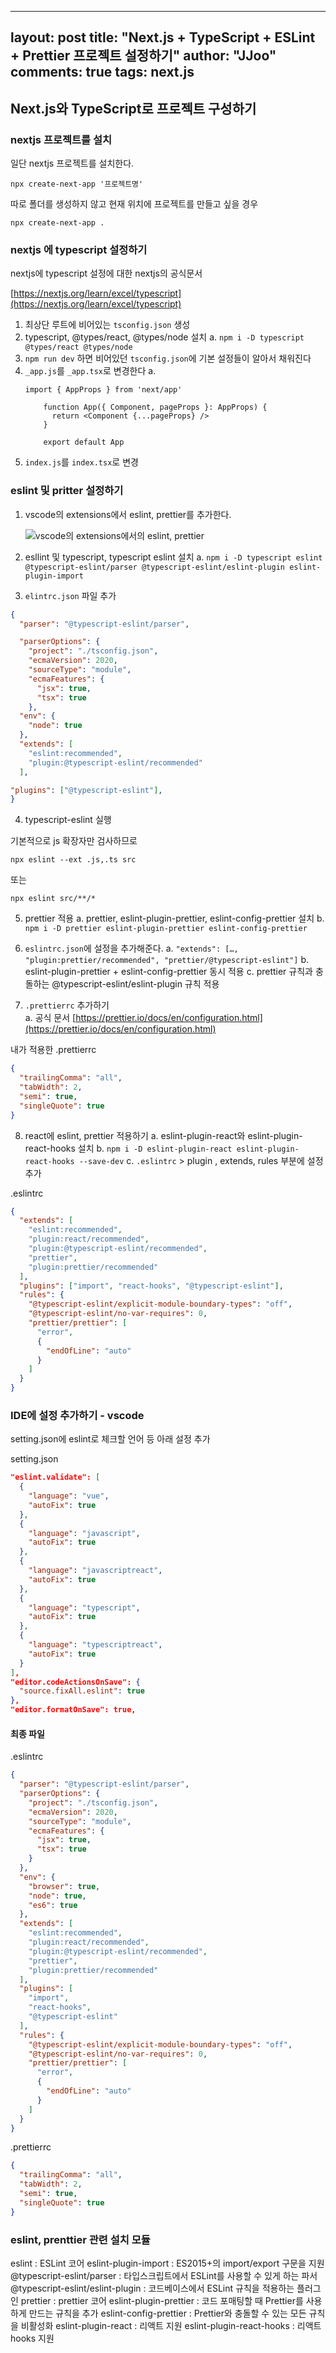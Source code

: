 
---
layout: post
title:  "Next.js + TypeScript + ESLint + Prettier 프로젝트 설정하기"
author: "JJoo"
comments: true
tags: next.js
---



## Next.js와 TypeScript로 프로젝트 구성하기 


### nextjs 프로젝트를 설치

일단 nextjs 프로젝트를 설치한다. 

```
npx create-next-app '프로젝트명'
```


따로 폴더를 생성하지 않고 현재 위치에 프로젝트를 만들고 싶을 경우 

```
npx create-next-app .
```



### nextjs 에 typescript 설정하기 

nextjs에 typescript 설정에 대한 nextjs의 공식문서 

[https://nextjs.org/learn/excel/typescript](https://nextjs.org/learn/excel/typescript)


1. 최상단 루트에 비어있는 ```tsconfig.json``` 생성 
2. typescript, @types/react, @types/node 설치
		a. ```npm i -D typescript @types/react @types/node```
3. ```npm run dev``` 하면 비어있던 ```tsconfig.json```에 기본 설정들이 알아서 채워진다
4. ```_app.js```를 ```_app.tsx```로 변경한다 
		a. 
    ```react
    import { AppProps } from 'next/app'
    
		function App({ Component, pageProps }: AppProps) {
		  return <Component {...pageProps} />
		}
    
		export default App
    ```
5. ```index.js```를 ```index.tsx```로 변경 


### eslint 및 pritter 설정하기 

1. vscode의 extensions에서 eslint, prettier를 추가한다. 

    ![vscode의 extensions에서의 eslint, prettier](/images/img_eslint+prettier.png)



2. esllint 및 typescript, typescript eslint 설치
		a. ```npm i -D typescript eslint @typescript-eslint/parser @typescript-eslint/eslint-plugin eslint-plugin-import```


3. ```elintrc.json``` 파일 추가 
    
```json
{
  "parser": "@typescript-eslint/parser",

  "parserOptions": {
    "project": "./tsconfig.json",
    "ecmaVersion": 2020,
    "sourceType": "module",
    "ecmaFeatures": {
      "jsx": true,
      "tsx": true
    },
  "env": {
    "node": true
  },
  "extends": [
    "eslint:recommended",
    "plugin:@typescript-eslint/recommended"
  ],

"plugins": ["@typescript-eslint"],
}
```


4. typescript-eslint 실행 
	
기본적으로 js 확장자만 검사하므로

```npx eslint --ext .js,.ts src```

또는

```npx eslint src/**/*```


5. prettier 적용 
    a. prettier, eslint-plugin-prettier, eslint-config-prettier 설치 
    b. ```npm i -D prettier eslint-plugin-prettier eslint-config-prettier```
    
6. ```eslintrc.json```에 설정을 추가해준다. 
    a. ```"extends": […, "plugin:prettier/recommended", "prettier/@typescript-eslint"]```
    b. eslint-plugin-prettier + eslint-config-prettier 동시 적용 
		c. prettier 규칙과 충돌하는 @typescript-eslint/eslint-plugin 규칙 적용
    
7. ```.prettierrc``` 추가하기  
		a. 공식 문서 [https://prettier.io/docs/en/configuration.html](https://prettier.io/docs/en/configuration.html)

내가 적용한 .prettierrc
```json
{
  "trailingComma": "all",
  "tabWidth": 2,
  "semi": true,
  "singleQuote": true
}
```
		
8. react에 eslint, prettier 적용하기 
		a. eslint-plugin-react와 eslint-plugin-react-hooks 설치 
		b. ```npm i -D eslint-plugin-react eslint-plugin-react-hooks --save-dev```
		c. ```.eslintrc``` > plugin , extends, rules 부분에 설정 추가 

.eslintrc
```json
{
  "extends": [
    "eslint:recommended",
    "plugin:react/recommended",
    "plugin:@typescript-eslint/recommended", 
    "prettier",
    "plugin:prettier/recommended"
  ],
  "plugins": ["import", "react-hooks", "@typescript-eslint"],
  "rules": {
    "@typescript-eslint/explicit-module-boundary-types": "off",
    "@typescript-eslint/no-var-requires": 0,
    "prettier/prettier": [
      "error",
      {
        "endOfLine": "auto"
      }
    ]
  }
}
```

### IDE에 설정 추가하기 - vscode 


setting.json에 eslint로 체크할 언어 등 아래 설정 추가 

setting.json
```json
"eslint.validate": [
  {
    "language": "vue",
    "autoFix": true
  },
  {
    "language": "javascript",
    "autoFix": true
  },
  {
    "language": "javascriptreact",
    "autoFix": true
  },
  {
    "language": "typescript",
    "autoFix": true
  },
  {
    "language": "typescriptreact",
    "autoFix": true
  }
],
"editor.codeActionsOnSave": {
  "source.fixAll.eslint": true
},
"editor.formatOnSave": true,
```


#### 최종 파일

.eslintrc 
```json
{
  "parser": "@typescript-eslint/parser",
  "parserOptions": {
    "project": "./tsconfig.json",
    "ecmaVersion": 2020,
    "sourceType": "module",
    "ecmaFeatures": {
      "jsx": true,
      "tsx": true
    }
  },
  "env": {
    "browser": true,
    "node": true,
    "es6": true
  },
  "extends": [
    "eslint:recommended",
    "plugin:react/recommended",
    "plugin:@typescript-eslint/recommended", 
    "prettier",
    "plugin:prettier/recommended"
  ],
  "plugins": [
    "import", 
    "react-hooks", 
    "@typescript-eslint"
  ],
  "rules": {
    "@typescript-eslint/explicit-module-boundary-types": "off",
    "@typescript-eslint/no-var-requires": 0,
    "prettier/prettier": [
      "error",
      {
        "endOfLine": "auto"
      }
    ]
  }
}
```


.prettierrc
```json
{
  "trailingComma": "all",
  "tabWidth": 2,
  "semi": true,
  "singleQuote": true
}
```


### eslint, prenttier 관련 설치 모듈 

eslint : ESLint 코어
eslint-plugin-import : ES2015+의 import/export 구문을 지원
@typescript-eslint/parser : 타입스크립트에서 ESLint를 사용할 수 있게 하는 파서
@typescript-eslint/eslint-plugin : 코드베이스에서 ESLint 규칙을 적용하는 플러그인
prettier : prettier 코어
eslint-plugin-prettier : 코드 포매팅할 때 Prettier를 사용하게 만드는 규칙을 추가
eslint-config-prettier : Prettier와 충돌할 수 있는 모든 규칙을 비활성화
eslint-plugin-react : 리액트 지원
eslint-plugin-react-hooks : 리액트 hooks 지원


